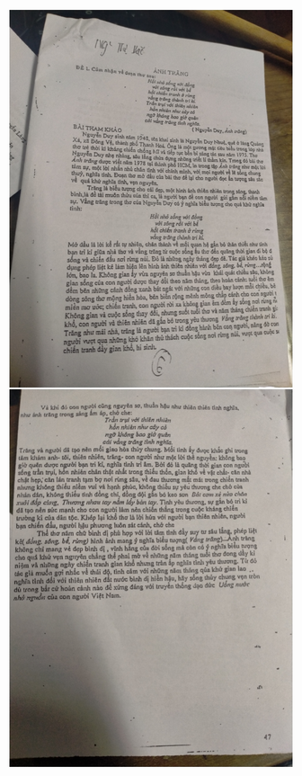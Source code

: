 [![IMG20210531195209.jpg](https://github.com/uploadimagefree/2021/blob/main/IMG20210531195209.jpg?raw=true)](https://github.com/uploadimagefree/2021/blob/main/IMG20210531195209.jpg?raw=true)
[![IMG20210531195240.jpg](https://github.com/uploadimagefree/2021/blob/main/IMG20210531195240.jpg?raw=true)](https://github.com/uploadimagefree/2021/blob/main/IMG20210531195240.jpg?raw=true)
[![]()]()
[![]()]()
[![]()]()
